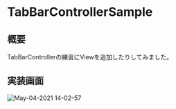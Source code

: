 # TabBarControllerSample

## 概要
TabBarControllerの練習にViewを追加したりしてみました。

## 実装画面
![May-04-2021 14-02-57](https://user-images.githubusercontent.com/80933311/116962838-1fbd0600-ace2-11eb-9b5a-71e0a304ad10.gif)
